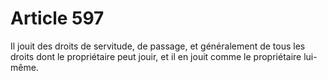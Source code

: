 # Article 597

Il jouit des droits de servitude, de passage, et généralement de tous les droits dont le propriétaire peut jouir, et il en jouit comme le propriétaire lui-même.